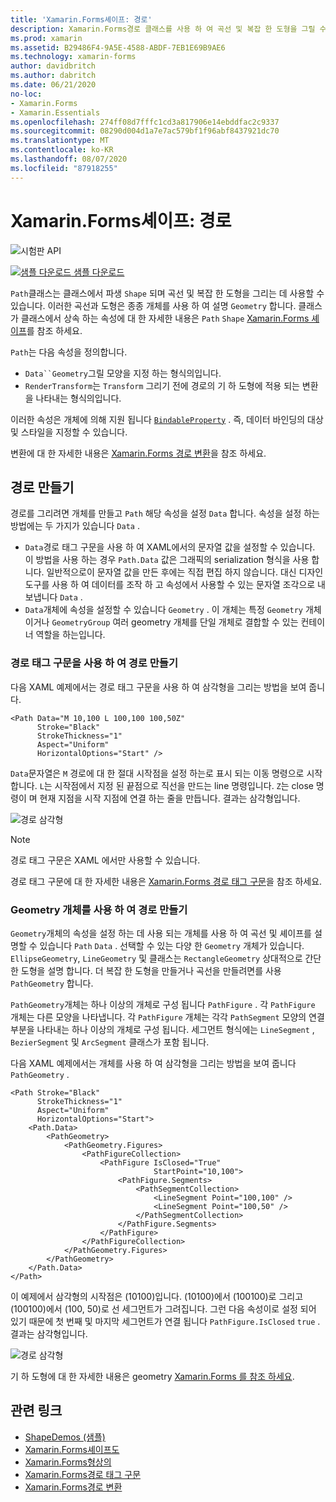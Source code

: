 ```yaml
---
title: 'Xamarin.Forms셰이프: 경로'
description: Xamarin.Forms경로 클래스를 사용 하 여 곡선 및 복잡 한 도형을 그릴 수 있습니다.
ms.prod: xamarin
ms.assetid: B29486F4-9A5E-4588-ABDF-7EB1E69B9AE6
ms.technology: xamarin-forms
author: davidbritch
ms.author: dabritch
ms.date: 06/21/2020
no-loc:
- Xamarin.Forms
- Xamarin.Essentials
ms.openlocfilehash: 274ff08d7fffc1cd3a817906e14ebddfac2c9337
ms.sourcegitcommit: 08290d004d1a7e7ac579bf1f96abf8437921dc70
ms.translationtype: MT
ms.contentlocale: ko-KR
ms.lasthandoff: 08/07/2020
ms.locfileid: "87918255"
---
```

# <a name="no-locxamarinforms-shapes-path"></a>Xamarin.Forms셰이프: 경로

![시험판 API](~/media/shared/preview.png)

[![샘플 다운로드](~/media/shared/download.png) 샘플 다운로드](https://docs.microsoft.com/samples/xamarin/xamarin-forms-samples/userinterface-shapesdemos/)

`Path`클래스는 클래스에서 파생 `Shape` 되며 곡선 및 복잡 한 도형을 그리는 데 사용할 수 있습니다. 이러한 곡선과 도형은 종종 개체를 사용 하 여 설명 `Geometry` 합니다. 클래스가 클래스에서 상속 하는 속성에 대 한 자세한 내용은 `Path` `Shape` [ Xamarin.Forms 셰이프](index.md)를 참조 하세요.

`Path`는 다음 속성을 정의합니다.

- `Data``Geometry`그릴 모양을 지정 하는 형식의입니다.
- `RenderTransform`는 `Transform` 그리기 전에 경로의 기 하 도형에 적용 되는 변환을 나타내는 형식의입니다.

이러한 속성은 개체에 의해 지원 됩니다 [`BindableProperty`](xref:Xamarin.Forms.BindableProperty) . 즉, 데이터 바인딩의 대상 및 스타일을 지정할 수 있습니다.

변환에 대 한 자세한 내용은 [ Xamarin.Forms 경로 변환](path-transforms.md)을 참조 하세요.

## <a name="create-a-path"></a>경로 만들기

경로를 그리려면 개체를 만들고 `Path` 해당 속성을 설정 `Data` 합니다. 속성을 설정 하는 방법에는 두 가지가 있습니다 `Data` .

- `Data`경로 태그 구문을 사용 하 여 XAML에서의 문자열 값을 설정할 수 있습니다. 이 방법을 사용 하는 경우 `Path.Data` 값은 그래픽의 serialization 형식을 사용 합니다. 일반적으로이 문자열 값을 만든 후에는 직접 편집 하지 않습니다. 대신 디자인 도구를 사용 하 여 데이터를 조작 하 고 속성에서 사용할 수 있는 문자열 조각으로 내보냅니다 `Data` .
- `Data`개체에 속성을 설정할 수 있습니다 `Geometry` . 이 개체는 특정 `Geometry` 개체 이거나 `GeometryGroup` 여러 geometry 개체를 단일 개체로 결합할 수 있는 컨테이너 역할을 하는입니다.

### <a name="create-a-path-with-path-markup-syntax"></a>경로 태그 구문을 사용 하 여 경로 만들기

다음 XAML 예제에서는 경로 태그 구문을 사용 하 여 삼각형을 그리는 방법을 보여 줍니다.

```xaml
<Path Data="M 10,100 L 100,100 100,50Z"
      Stroke="Black"
      StrokeThickness="1"
      Aspect="Uniform"
      HorizontalOptions="Start" />
```

`Data`문자열은 `M` 경로에 대 한 절대 시작점을 설정 하는로 표시 되는 이동 명령으로 시작 합니다. `L`는 시작점에서 지정 된 끝점으로 직선을 만드는 line 명령입니다. `Z`는 close 명령이 며 현재 지점을 시작 지점에 연결 하는 줄을 만듭니다. 결과는 삼각형입니다.

![경로 삼각형](path-images/triangle.png "경로 삼각형")

> [!NOTE]
> 경로 태그 구문은 XAML 에서만 사용할 수 있습니다.

경로 태그 구문에 대 한 자세한 내용은 [ Xamarin.Forms 경로 태그 구문](path-markup-syntax.md)을 참조 하세요.

### <a name="create-a-path-with-geometry-objects"></a>Geometry 개체를 사용 하 여 경로 만들기

`Geometry`개체의 속성을 설정 하는 데 사용 되는 개체를 사용 하 여 곡선 및 셰이프를 설명할 수 있습니다 `Path` `Data` . 선택할 수 있는 다양 한 `Geometry` 개체가 있습니다. `EllipseGeometry`, `LineGeometry` 및 클래스는 `RectangleGeometry` 상대적으로 간단한 도형을 설명 합니다. 더 복잡 한 도형을 만들거나 곡선을 만들려면를 사용 `PathGeometry` 합니다.

`PathGeometry`개체는 하나 이상의 개체로 구성 됩니다 `PathFigure` . 각 `PathFigure` 개체는 다른 모양을 나타냅니다. 각 `PathFigure` 개체는 각각 `PathSegment` 모양의 연결 부분을 나타내는 하나 이상의 개체로 구성 됩니다. 세그먼트 형식에는 `LineSegment` , `BezierSegment` 및 `ArcSegment` 클래스가 포함 됩니다.

다음 XAML 예제에서는 개체를 사용 하 여 삼각형을 그리는 방법을 보여 줍니다 `PathGeometry` .

```xaml
<Path Stroke="Black"
      StrokeThickness="1"
      Aspect="Uniform"
      HorizontalOptions="Start">
    <Path.Data>
        <PathGeometry>
            <PathGeometry.Figures>
                <PathFigureCollection>
                    <PathFigure IsClosed="True"
                                StartPoint="10,100">
                        <PathFigure.Segments>
                            <PathSegmentCollection>
                                <LineSegment Point="100,100" />
                                <LineSegment Point="100,50" />
                            </PathSegmentCollection>
                        </PathFigure.Segments>
                    </PathFigure>
                </PathFigureCollection>
            </PathGeometry.Figures>
        </PathGeometry>
    </Path.Data>
</Path>
```

이 예제에서 삼각형의 시작점은 (10100)입니다. (10100)에서 (100100)로 그리고 (100100)에서 (100, 50)로 선 세그먼트가 그려집니다. 그런 다음 속성이로 설정 되어 있기 때문에 첫 번째 및 마지막 세그먼트가 연결 됩니다 `PathFigure.IsClosed` `true` . 결과는 삼각형입니다.

![경로 삼각형](path-images/triangle.png "경로 삼각형")

기 하 도형에 대 한 자세한 내용은 geometry [ Xamarin.Forms 를 참조 하세요](geometries.md).

## <a name="related-links"></a>관련 링크

- [ShapeDemos (샘플)](https://docs.microsoft.com/samples/xamarin/xamarin-forms-samples/userinterface-shapesdemos/)
- [Xamarin.Forms셰이프도](index.md)
- [Xamarin.Forms형상의](geometries.md)
- [Xamarin.Forms경로 태그 구문](path-markup-syntax.md)
- [Xamarin.Forms경로 변환](path-transforms.md)
